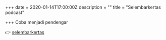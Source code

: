 +++
date = 2020-01-14T17:00:00Z
description = ""
title = "Selembarkertas podcast"

+++
Coba menjadi pendengar

👉 [selembarkertas](https://selembarkertas.netlify.app)